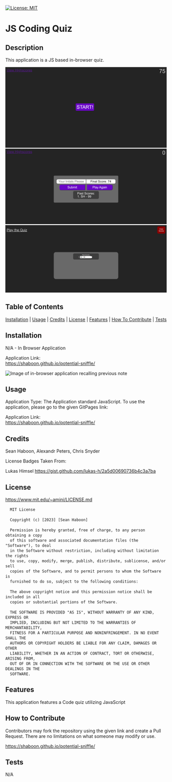 [![License: MIT](https://img.shields.io/badge/License-MIT-yellow.svg)](https://opensource.org/licenses/MIT)

# JS Coding Quiz

## Description

This application is a JS based in-browser quiz.

![Image of in-browser start page](./assets/images/quizstart.png)\
![Image of in-browser quiz ending page](./assets/images/quizend.png)\
![Image of in-browser score page](./assets/images/scorepage.png)

## Table of Contents

[Installation](#Installation) |
[Usage](#Usage) |
[Credits](#Credits) |
[License](#License) |
[Features](#Features) |
[How To Contribute](#How-To-Contribute) |
[Tests](#Tests)

## Installation

N/A - In Browser Application

Application Link:\
https://shaboon.github.io/potential-sniffle/

![Image of in-browser application recalling previous note](./public/assets/images/cuddly-enigma.herokuapp.com_notes.png)

## Usage

Application Type: The Application standard JavaScript. To use the application, please go to the given GitPages link:

Application Link:\
https://shaboon.github.io/potential-sniffle/

## Credits

Sean Haboon, Alexandr Peters, Chris Snyder

License Badges Taken From:

Lukas Himsel
https://gist.github.com/lukas-h/2a5d00690736b4c3a7ba

## License

https://www.mit.edu/~amini/LICENSE.md

      MIT License

      Copyright (c) [2023] [Sean Haboon]

      Permission is hereby granted, free of charge, to any person obtaining a copy
      of this software and associated documentation files (the "Software"), to deal
      in the Software without restriction, including without limitation the rights
      to use, copy, modify, merge, publish, distribute, sublicense, and/or sell
      copies of the Software, and to permit persons to whom the Software is
      furnished to do so, subject to the following conditions:

      The above copyright notice and this permission notice shall be included in all
      copies or substantial portions of the Software.

      THE SOFTWARE IS PROVIDED "AS IS", WITHOUT WARRANTY OF ANY KIND, EXPRESS OR
      IMPLIED, INCLUDING BUT NOT LIMITED TO THE WARRANTIES OF MERCHANTABILITY,
      FITNESS FOR A PARTICULAR PURPOSE AND NONINFRINGEMENT. IN NO EVENT SHALL THE
      AUTHORS OR COPYRIGHT HOLDERS BE LIABLE FOR ANY CLAIM, DAMAGES OR OTHER
      LIABILITY, WHETHER IN AN ACTION OF CONTRACT, TORT OR OTHERWISE, ARISING FROM,
      OUT OF OR IN CONNECTION WITH THE SOFTWARE OR THE USE OR OTHER DEALINGS IN THE
      SOFTWARE.

## Features

This application features a Code quiz utilizing JavaScript

## How to Contribute

Contributors may fork the repository using the given link and create a Pull Request. There are no limitations on what someone may modify or use.

https://shaboon.github.io/potential-sniffle/

## Tests

N/A
